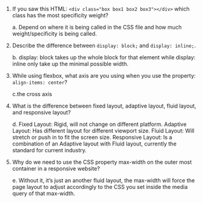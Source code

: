 <!-- Answers to the Self Study Questions go here -->

1. If you saw this HTML: `<div class="box box1 box2 box3"></div>` which class has the most specificity weight?

	a. Depend on where it is being called in the CSS file and how much weight/specificity is being called.

2. Describe the difference between `display: block;` and `display: inline;`.

	b. display: block takes up the whole block for that element while display: inline only take up the minimal possible width.

3. While using flexbox, what axis are you using when you use the property: `align-items: center`?

	c.the cross axis

4. What is the difference between fixed layout, adaptive layout, fluid layout, and responsive layout?

	d. Fixed Layout: Rigid, will not change on different platform.
	   Adaptive Layout: Has different layout for different viewport size.
	   Fluid Layout: Will stretch or push in to fit the screen size.
	   Responsive Layout: Is a combination of an Adaptive layout with Fluid layout,
	   currently the standard for current industry.
	
5. Why do we need to use the CSS property max-width on the outer most container in a responsive website?

	e. Without it, it’s just an another fluid layout, the max-width will force the page layout to adjust accordingly to the CSS you set inside the media query of that max-width.